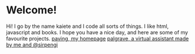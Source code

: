 # Welcome!
Hi! I go by the name kaiete and I code all sorts of things. I like html, javascript and books.
I hope you have a nice day, and here are some of my favourite projects.
[paving, my homepage](https://kaiete.uk/paving) [palgrave, a virtual assistant made by me and @sirpengi](https://github.com/kaiete/InstantPalgrave)
